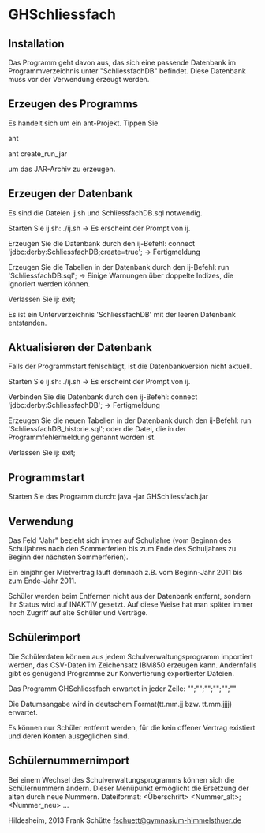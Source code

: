 GHSchliessfach
==============

Installation
------------
Das Programm geht davon aus, das sich eine passende Datenbank im
Programmverzeichnis unter "SchliessfachDB" befindet.
Diese Datenbank muss vor der Verwendung erzeugt werden.


Erzeugen des Programms
----------------------
Es handelt sich um ein ant-Projekt. Tippen Sie

ant

ant create_run_jar

um das JAR-Archiv zu erzeugen.


Erzeugen der Datenbank
----------------------
Es sind die Dateien ij.sh und SchliessfachDB.sql notwendig.

Starten Sie ij.sh: ./ij.sh
 -> Es erscheint der Prompt von ij.
 
Erzeugen Sie die Datenbank durch den ij-Befehl: connect 'jdbc:derby:SchliessfachDB;create=true';
 -> Fertigmeldung

Erzeugen Sie die Tabellen in der Datenbank durch den ij-Befehl: run 'SchliessfachDB.sql';
 -> Einige Warnungen über doppelte Indizes, die ignoriert werden können.

Verlassen Sie ij: exit;

Es ist ein Unterverzeichnis 'SchliessfachDB' mit der leeren Datenbank entstanden.

Aktualisieren der Datenbank
---------------------------
Falls der Programmstart fehlschlägt, ist die Datenbankversion nicht aktuell.

Starten Sie ij.sh: ./ij.sh
 -> Es erscheint der Prompt von ij.
 
Verbinden Sie die Datenbank durch den ij-Befehl: connect 'jdbc:derby:SchliessfachDB';
 -> Fertigmeldung

Erzeugen Sie die neuen Tabellen in der Datenbank durch den ij-Befehl: run 'SchliessfachDB_historie.sql';
oder die Datei, die in der Programmfehlermeldung genannt worden ist.

Verlassen Sie ij: exit;


Programmstart
-------------
Starten Sie das Programm durch: java -jar GHSchliessfach.jar


Verwendung
----------
Das Feld "Jahr" bezieht sich immer auf Schuljahre (vom Beginnn des Schuljahres nach den
Sommerferien bis zum Ende des Schuljahres zu Beginn der nächsten Sommerferien).

Ein einjähriger Mietvertrag läuft demnach z.B. vom Beginn-Jahr 2011 bis zum Ende-Jahr 2011.

Schüler werden beim Entfernen nicht aus der Datenbank entfernt, sondern ihr Status wird auf
INAKTIV gesetzt. Auf diese Weise hat man später immer noch Zugriff auf alte Schüler und
Verträge.

Schülerimport
-------------
Die Schülerdaten können aus jedem Schulverwaltungsprogramm importiert werden, das CSV-Daten
im Zeichensatz IBM850 erzeugen kann. Andernfalls gibt es genügend Programme zur Konvertierung
exportierter Dateien.

Das Programm GHSchliessfach erwartet in jeder Zeile:
"<Nummer>";"<Nachname>";"<Vorname>";"<Geburtsdatum>";"<Klasse>";"<Lehrer>"

Die Datumsangabe wird in deutschem Format(tt.mm.jj bzw. tt.mm.jjjj) erwartet.

Es können nur Schüler entfernt werden, für die kein offener Vertrag existiert 
und deren Konten ausgeglichen sind.

Schülernummernimport
--------------------
Bei einem Wechsel des Schulverwaltungsprogramms können sich die Schülernummern ändern.
Dieser Menüpunkt ermöglicht die Ersetzung der alten durch neue Nummern.
Dateiformat:
<Überschrift>
<Nummer_alt>;<Nummer_neu>
...

Hildesheim, 2013
Frank Schütte
fschuett@gymnasium-himmelsthuer.de
